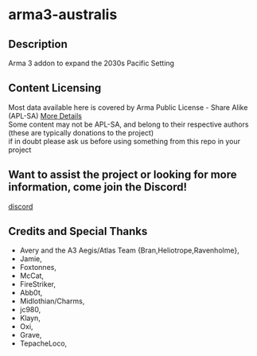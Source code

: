 # arma3-australis

## Description
Arma 3 addon to expand the 2030s Pacific Setting

## Content Licensing
Most data available here is covered by Arma Public License - Share Alike (APL-SA) [More Details](https://www.bohemia.net/community/licenses/arma-public-license-share-alike)  
Some content may not be APL-SA, and belong to their respective authors (these are typically donations to the project)  
if in doubt please ask us before using something from this repo in your project

## Want to assist the project or looking for more information, come join the Discord!
[discord](https://discord.gg/Bang9sA)

## Credits and Special Thanks
 - Avery and the A3 Aegis/Atlas Team {Bran,Heliotrope,Ravenholme},
 - Jamie,
 - Foxtonnes,
 - McCat,
 - FireStriker,
 - Abb0t,
 - Midlothian/Charms,
 - jc980,
 - Klayn,
 - Oxi,
 - Grave,
 - TepacheLoco,
